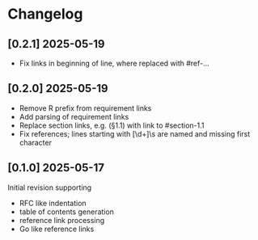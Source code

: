 # Changelog

## [0.2.1] 2025-05-19

- Fix links in beginning of line, where replaced with #ref-...

## [0.2.0] 2025-05-19

- Remove R prefix from requirement links
- Add parsing of requirement links
- Replace section links, e.g. (§1.1) with link to #section-1.1
- Fix references; lines starting with [\d+]\s are named and
  missing first character
  

## [0.1.0] 2025-05-17

Initial revision supporting 

- RFC like indentation
- table of contents generation
- reference link processing
- Go like reference links
